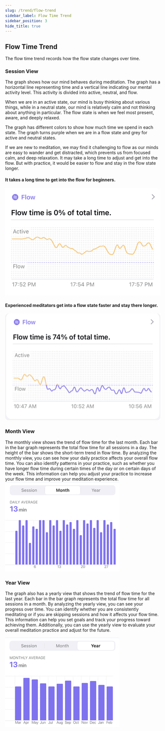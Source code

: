 ```yaml
---
slug: /trend/flow-trend
sidebar_label: Flow Time Trend
sidebar_position: 3
hide_title: true
---
```

## Flow Time Trend

The flow time trend records how the flow state changes over time.

### Session View

The graph shows how our mind behaves during meditation. The graph has a horizontal line representing time and a vertical line indicating our mental activity level. This activity is divided into active, neutral, and flow.

When we are in an active state, our mind is busy thinking about various things, while in a neutral state, our mind is relatively calm and not thinking about anything in particular. The flow state is when we feel most present, aware, and deeply relaxed.

The graph has different colors to show how much time we spend in each state. The graph turns purple when we are in a flow state and grey for active and neutral states.

If we are new to meditation, we may find it challenging to flow as our minds are easy to wander and get distracted, which prevents us from focused calm, and deep relaxation. It may take a long time to adjust and get into the flow. But with practice, it would be easier to flow and stay in the flow state longer.

#### It takes a long time to get into the flow for beginners.
![graph](ImagesL/66.png)

#### Experienced meditators get into a flow state faster and stay there longer.
![graph](ImagesL/1.png)

### Month View

The monthly view shows the trend of flow time for the last month. Each bar in the bar graph represents the total flow time for all sessions in a day. The height of the bar shows the short-term trend in flow time. By analyzing the monthly view, you can see how your daily practice affects your overall flow time. You can also identify patterns in your practice, such as whether you have longer flow time during certain times of the day or on certain days of the week. This information can help you adjust your practice to increase your flow time and improve your meditation experience.
![graph)](ImagesL/222222.png)

### Year View

The graph also has a yearly view that shows the trend of flow time for the last year. Each bar in the bar graph represents the total flow time for all sessions in a month.  By analyzing the yearly view, you can see your progress over time. You can identify whether you are consistently meditating or if you are skipping sessions and how it affects your flow time. This information can help you set goals and track your progress toward achieving them. Additionally, you can use the yearly view to evaluate your overall meditation practice and adjust for the future.

![graph)](ImagesL/11111.png)